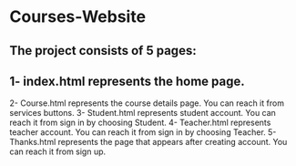 # Courses-Website
## The project consists of 5 pages:
1- index.html represents the home page.
-
2- Course.html represents the course details page. You can reach it from services buttons.
3- Student.html represents student account. You can reach it from sign in by choosing Student.
4- Teacher.html represents teacher account. You can reach it from sign in by choosing Teacher.
5- Thanks.html represents the page that appears after creating account. You can reach it from sign up.
